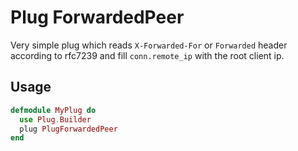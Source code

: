 Plug ForwardedPeer
=================

Very simple plug which reads `X-Forwarded-For` or `Forwarded` header according
to rfc7239 and fill `conn.remote_ip` with the root client ip.

## Usage

```elixir
defmodule MyPlug do
  use Plug.Builder
  plug PlugForwardedPeer
end
```
